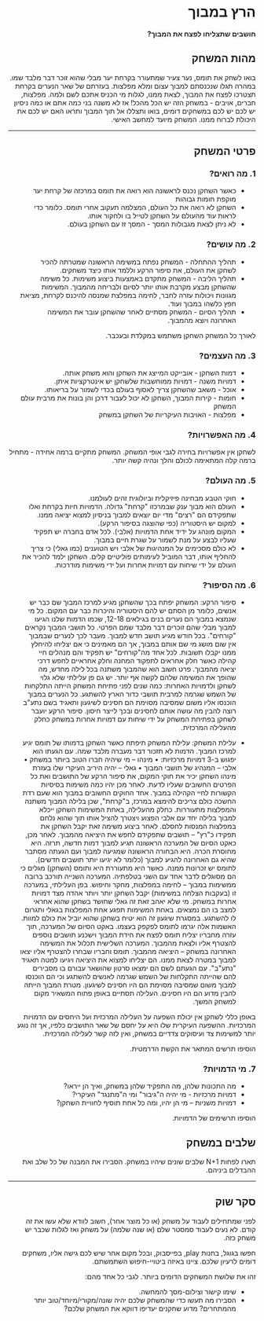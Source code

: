 <div dir='rtl' lang='he'>

# הרץ במבוך

**חושבים שתצליחו לפצח את המבוך?**

## מהות המשחק
בואו לשחק את תומס, נער צעיר שמתעורר בקרחת יער מבלי שהוא זוכר דבר מלבד שמו. במהרה תגלו שנכנסתם למבוך עצום ומלא מפלצות. בעזרתם של שאר הנערים בקרחת תצטרכו לפצח את המבוך, לצאת ממנו, לגלות מי הכניס אתכם לשם ולמה.
מפלצות, חברים, אויבים - במשחק הזה יש הכל מהכל!
אז לא משנה בני כמה אתם או כמה ניסיון יש לכם יש לכם במשחקים דומים, בואו ותצללו אל תוך המבוך ותראו האם יש לכם את היכולת לברוח ממנו.
המשחק מיועד למחשב האישי.

---


## פרטי המשחק


### 1. מה רואים?

* כאשר השחקן נכנס לראשונה הוא רואה את תומס במרכזה של קרחת יער מוקפת חומות גבוהות
* השחקן לא רואה את כל העולם, המצלמה תעקוב אחרי תומס. כלומר כדי לראות עוד מהעולם על השחקן לטייל בו ולחקור אותו.
* לא ניתן לצאת מגבולות המסך - המסך זז עם השחקן בעולם.

 


### 2. מה עושים?

* תהליך ההתחלה - המשחק נפתח במשימה הראשונה שמטרתה להכיר לשחקן את העולם, את סיפור הרקע וללמד אותו כיצד משחקים.
* תהליך הליבה - המשחק מתקדם באמצעות ביצוע משימות. כל משימה שהשחקן מבצע מקרבת אותו יותר לסיום ולבריחה מהמבוך. המשימות מגוונות ויכולות עזרה לחבר, לחימה במפלצת שמנסה להיכנס לקרחת, מציאת חפץ כלשהו במבוך ועוד.
* תהליך הסיום - המשחק מסתיים לאחר שהשחקן עובר את המשימה האחרונה ויוצא מהמבוך.

לאורך כל המשחק השחקן משתמש במקלדת ובעכבר. 

### 3. מה העצמים?

 * דמות השחקן - אובייקט המייצג את השחקן והוא משחק אותה.
 * דמויות משנה - דמויות ממוחשבות שלשחקן יש אינטרקציות איתן.
 * אוכל - משאב שהשחקן צריך לאסוף בעולם בכדי לשמור על בריאותו.
 * חומות - קירות המבוך, השחקן לא יכול לעבור דרכן והן בונות את מרבית עולם המשחק
 * מפלצות - האויבות העיקריות של השחקן במשחק

### 4. מה האפשרויות?

לשחקן אין אפשרויות בחירה לגבי אופי המשחק.
המשחק מתקיים ברמה אחידה - מתחיל ברמה קלה המתאימה לכולם והלך ונהיה קשה יותר.


### 5. מה העולם?

*	חוקי הטבע מבחינה פיזיקלית וביולוגית זהים לעולמנו.
*	העולם הוא מבוך ענק שבמרכזו "קרחת" גדולה. הדמויות חיות בקרחת ואלו שתפקידם הם "רצים" מדי יום יוצאים למבוך בניסיון למצוא יציאה ממנו.
*	למקום יש היסטוריה (כפי שהוצגה בסיפור הרקע).
*	המקום מונהג על ידיד אחת הדמויות (אלבי). לכל אדם בחברה יש תפקיד שעליו לבצע על מנת לשמור על שגרת חיים במבוך.
*	לא כולם מסכימים על המנהיגות של אלבי ויש הטוענים (כמו גאלי) כי צריך להחליף אותו, דבר המוביל לעימותים פוליטיים קלים.
השחקן ילמד להכיר את העולם על ידי שיחות עם דמויות אחרות ועל ידי משימות מודרכות.

### 6.	מה הסיפור?
* סיפור הרקע:
המשחק יפתח בכך שהשחקן מגיע למרכז המבוך שם כבר יש אנשים, כלומר מן הסתם יש להם היסטוריה והיכרות כבר עם המקום.
כל מי שנמצא במבוך הם נערים בנים בגילאים 12-18, שכמו הדמות שלנו הגיעו למבוך מבלי שהם זוכרים דבר מלבד שמם הפרטי. כל תושבי המבוך נקראים "קורחים". בכל חודש מגיע תושב חדש למבוך.
מעבר לכך לנערים שבמבוך אין שום מושג מי שם אותם במבוך, אך הם מאמינים כי אם יצליחו להיחלץ ממנו יקבלו תשובות.
לכל אחד מה"קורחים" יש תפקיד והם מנהלים חיי קהילה כאשר חלק אחראים לתפקוד המחנה וחלק אחראיים לחפש דרכי יציאה מהמבוך.
פרט חשוב הוא שהמבוך משתנה בכל לילה מחדש, מה שהופך את המשימה שלהם לקשה אף יותר.
יש גם פן עלילתי שלא גלוי לשחקן ולדמויות האחרות:
כמה שנים לפני פתיחת המשחק הייתה התלקחות של השמש שגרמה למרבית תושבי כדור הארץ להשתגע. כל הנערים במבוך הוכנסו אליו משום שמסיבה מסוימת הם חסינים לשיגעון ותאגיד בשם נתע"ב רוצה להבין מה עושה אותם לחסינים ובכך לייצר חיסון.
סיפור הרקע יועבר לשחקן בפתיחת המשחק על ידי שיחות עם דמויות אחרות במשחק כחלק מהעלילה המרכזית.

* עלילת המשחק:
עלילת המשחק תיפתח כאשר השחקן בדמותו של תומס יגיע למרכז המבוך. הדמות לא תזכור דבר מעברה מלבד שמה. עם הגעתו הוא יפגוש ב-3 דמויות מרכזיות:
•	מינהו – מי שיהיה חברו הטוב ביותר במשחק
•	אלבי – המנהיג של תושבי המבוך
•	גאלי – יהיה היריב העיקרי שלו
בעזרת מינהו השחקן יכיר את חוקי המקום, את סיפור הרקע של התושבים ואת כל הפרטים החשובים שעליו לדעת. לאחר מכן יהיו כמה משימות בסיסיות הקשורות לחיי הקהילה במבוך.
אחד החוקים החשובים במבוך הוא שעם רדת החשכה כולם צריכים להימצא במרכז, ב"קרחת", שכן בלילה המבוך משתנה והמפלצות מתעוררות. כחלק מהעלילה, באחת המשימות השחקן ייכלא למבוך בלילה יחד עם אלבי הפצוע ויצטרך להציל אותו תוך שהוא נלחם במפלצות המנסות לחסלם. לאחר ביצוע משימה זאת יקבל השחקן את תפקידו כ"רץ" – תושבים שתפקידם לחפש את היציאה מהמבוך.
לאחר מכן, כאקט הסיום של המערכה הראשונה תגיע למבוך דמות חדשה, תרזה. היא מחוסרת הכרה. היא הבחורה הראשונה שמגיעה למבוך ועם הגעתה מסתבר שהיא גם האחרונה להגיע למבוך (כלומר לא יגיעו יותר תושבים חדשים). לתומס יש זכרונות ממנה. כאשר היא מתעוררת היא ותומס (השחקן) מגלים כי הם מסוגלים לדבר אחד עם השני בטלפתיה.
המערכה השנייה תורכב ברובה ממשימות במבוך – לחימה במפלצות, מחקר וחיפוש.
בפן העלילתי, במערכה זו (בעקבות הצלחה במשימות) יקבל השחקן יותר ויותר אהדה מצד דמויות אחרות במשחק. מי שלא יאהב זאת זה גאלי שחושד בשחקן שהוא אחראי למצב בו הם נמצאים. באחת המשימות תפגע אחת המפלצות בגאלי ותגרום לו להשתגע. במסגרת שיגעון זה הוא יטיח בשחקן שהוא יוביל את כולם למוות. האשמות אלה יגרמו לתומס לפקפק בעצמו.
באקט הסיום של המערכה, תוך עזרה מחבריו יצליח תומס לפצח את חידת המבוך וישכנע תושבים נוספים להצטרף אליו ולצאת מהמבוך.
המערכה השלישית תכלול את המשימה האחרונה במשחק – היציאה מהמבוך. תומס וחבריו שבחרו להצטרף אליו יצאו למבוך במטרה לצאת ממנו.
הם יצליחו למצוא את היציאה ויגיעו למטה תאגיד "נתע"ב". עם הגעתם לשם הם ימצאו סרטון שהושאר עבורם בו מסבירים להם שהייתה התקלחות של השמש שגרמה לאנשים להשתגע וכי הם הוכנסו למבוך משום שמסיבה מסוימת הם היו חסינים לשיגעון. מטרת המבוך הייתה להבין מדוע הם היו חסינים.
העלילה תסתיים באופן פתוח המשאיר מקום למשחק המשך.

באופן כללי לשחקן אין יכולת השפעה על העלילה המרכזית ועל היחסים עם הדמויות המרכזיות. ההשפעה העיקרית שלו היא על יחסם של שאר התושבים כלפיו, אך זה נוגע יותר למשימות צד ועיסוקים צדדיים במשחק, ואין לזה קשר לעלילה המרכזית.


הוסיפו תרשים המתאר את הקשת הדרמטית.


### 7.	מי הדמויות?

*   מה התכונות שלהן, מה התפקיד שלהן במשחק, ואיך הן ייראו?
*	דמויות מרכזיות -  מי יהיה ה"גיבור" ומי ה"מתנגד" העיקרי? 
*	דמויות משניות – מי הן יהיו, ומה כל אחת תוסיף לחוויית השחקן? 

הוסיפו תרשימים של הדמויות.

## שלבים במשחק

תארו לפחות 
N+1
שלבים שונים שיהיו במשחק. הסבירו את המבנה של כל שלב ואת ההבדלים ביניהם.

---


## סקר שוק

לפני שמתחילים לעבוד על משחק (או כל מוצר אחר), חשוב לוודא שלא עשו את זה קודם. לא נעים לעבוד סמסטר שלם (או שנה שלמה) על משחק ואז לגלות שכבר יש משחק כזה. 

חפשו בגוגל, בחנות play, בפייסבוק, ובכל מקום אחר שיש לכם גישה אליו, משחקים דומים לרעיון שלכם. ציינו באיזה ביטויי-חיפוש השתמשתם.

זהו את שלושת המשחקים הדומים ביותר. לגבי כל אחד מהם:

* שימו קישור וצילום-מסך להמחשה.
* הסבירו מה תעשו כדי שהמשחק שלכם יהיה שונה/מקורי/מיוחד/טוב יותר מהמתחרים?  מדוע שחקנים יעדיפו דווקא את המשחק שלכם?

</div>
